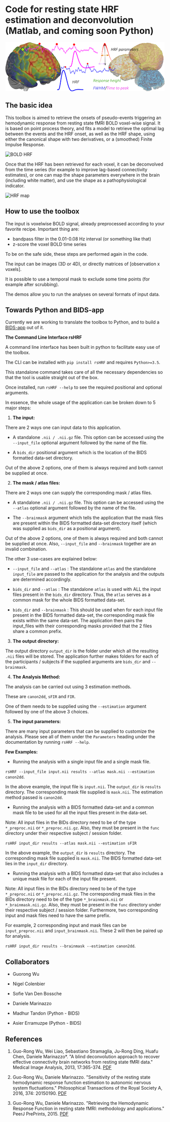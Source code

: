 Code for resting state HRF estimation and deconvolution (Matlab, and coming soon Python)
========
![BOLD HRF](https://github.com/guorongwu/rsHRF/raw/master/docs/BOLD_HRF.png)


The basic idea 
-------------

This toolbox is aimed to retrieve the onsets of pseudo-events triggering an hemodynamic response from resting state fMRI BOLD voxel-wise signal.
It is based on point process theory, and fits a model to retrieve the optimal lag between the events and the HRF onset, as well as the HRF shape, using either the canonical shape with two derivatives, or a (smoothed) Finite Impulse Response.

![BOLD HRF](http://users.ugent.be/~dmarinaz/example_hrf.png)

Once that the HRF has been retrieved for each voxel, it can be deconvolved from the time series (for example to improve lag-based connectivity estimates), or one can map the shape parameters everywhere in the brain (including white matter), and use the shape as a pathophysiological indicator.

![HRF map](http://users.ugent.be/~dmarinaz/FIR_Height_full_layout.png)

How to use the toolbox 
-------------

The input is voxelwise BOLD signal, already preprocessed according to your favorite recipe. Important thing are:

* bandpass filter in the 0.01-0.08 Hz interval (or something like that)
* z-score the voxel BOLD time series

To be on the safe side, these steps are performed again in the code.

The input can be images (3D or 4D), or directly matrices of [observation x voxels].

It is possible to use a temporal mask to exclude some time points (for example after scrubbing).

The demos allow you to run the analyses on several formats of input data.

Towards Python and BIDS-app 
-------------
Currently we are working to translate the toolbox to Python, and to build a [BIDS-app](https://bids-apps.neuroimaging.io/) out of it.

**The Command Line Interface rsHRF**

A command line interface has been built in python to facilitate easy use of the toolbox.

The CLI can be installed with ``pip install rsHRF`` and requires ``Python>=3.5``.

This standalone command takes care of all the necessary dependencies so that the tool is
usable straight out of the box.

Once installed, run ``rsHRF --help`` to see the required positional and optional arguments.

In essence, the whole usage of the application can be broken down to 5 major steps:

1. **The input:**

There are 2 ways one can input data to this application.

* A standalone ``.nii / .nii.gz`` file. This option can be accessed using the
``--input_file`` optional argument followed by the name of the file.

* A ``bids_dir`` positional argument which is the location of the BIDS formatted 
data-set directory.

Out of the above 2 options, one of them is always required and both cannot be supplied
at once.

2. **The mask / atlas files:**

There are 2 ways one can supply the corresponding mask / atlas files.

* A standalone ``.nii / .nii.gz`` file. This option can be accessed using the
``--atlas`` optional argument followed by the name of the file.

* The ``--brainmask`` argument which tells the application that the mask files
are present within the BIDS formatted data-set directory itself (which was supplied
as ``bids_dir`` as a positional argument).
 
Out of the above 2 options, one of them is always required and both cannot be supplied
at once. Also, ``--input_file`` and ``--brainmask`` together are an invalid combination.

The other 3 use-cases are explained below:

* ``--input_file`` and ``--atlas`` : The standalone ``atlas`` and the standalone
 ``input_file`` are passed to the application for the analysis and the outputs are
 determined accordingly.
 
* ``bids_dir`` and ``--atlas`` : The standalone ``atlas`` is used with ALL the input
files present in the ``bids_dir`` directory. Thus, the ``atlas`` serves as a common mask
for the whole BIDS formatted data-set.

* ``bids_dir`` and ``--brainmask`` : This should be used when for each input file present
in the BIDS formatted data-set, the corresponding mask file exists within the same data-set.
The application then pairs the input_files with their corresponding masks provided that
the 2 files share a common prefix.

3. **The output directory:** 

The output directory ``output_dir`` is the folder under which all the resulting
``.nii`` files will be stored. The application further makes folders for each of 
the participants / subjects if the supplied arguments are ``bids_dir`` and ``--brainmask``.

4. **The Analysis Method:** 

The analysis can be carried out using 3 estimation methods.

These are ``canon2dd``, ``sFIR`` and ``FIR``.

One of them needs to be supplied using the ``--estimation`` argument followed by
one of the above 3 choices.

5. **The input parameters:** 

There are many input parameters that can be supplied to customize the analysis.
Please see all of them under the ``Parameters`` heading under the documentation
by running ``rsHRF --help``.

**Few Examples:**

* Running the analysis with a single input file and a single mask file.

``rsHRF --input_file input.nii results --atlas mask.nii --estimation canon2dd``.

In the above example, the input file is ``input.nii``. The ``output_dir`` is ``results``
directory. The corresponding mask file supplied is ``mask.nii``.
The estimation method passed is ``canon2dd``.

* Running the analysis with a BIDS formatted data-set and a common mask file
to be used for all the input files present in the data-set.

Note: All input files in the BIDs directory need to be of the type ``*_preproc.nii`` or 
``*_preproc.nii.gz``. Also, they must be present in the ``func`` directory under their
respective subject / session folder.

``rsHRF input_dir results --atlas mask.nii --estimation sFIR``

In the above example, the ``output_dir`` is ``results`` directory. The 
corresponding mask file supplied is ``mask.nii``. The BIDS formatted data-set
lies in the ``input_dir`` directory.

* Running the analysis with a BIDS formatted data-set that also includes a
unique mask file for each of the input file present. 

Note: All input files in the BIDs directory need to be of the type ``*_preproc.nii`` or 
``*_preproc.nii.gz``. The corresponding mask files in the BIDs directory need to
be of the type ``*_brainmask.nii`` or ``*_brainmask.nii.gz``. Also, they must be 
present in the ``func`` directory under their respective subject / session folder.
Furthermore, two corresponding input and mask files need to have the same prefix.

For example, 2 corresponding input and mask files can be ``input_preproc.nii`` and
``input_brainmask.nii``. These 2 will then be paired up for analysis.

``rsHRF input_dir results --brainmask --estimation canon2dd``.

Collaborators 
-------------
* Guorong Wu
* Nigel Colenbier
* Sofie Van Den Bossche
* Daniele Marinazzo

* Madhur Tandon (Python - BIDS)
* Asier Erramuzpe (Python - BIDS)


**References**
--------

1. Guo-Rong Wu, Wei Liao, Sebastiano Stramaglia, Ju-Rong Ding, Huafu Chen, Daniele Marinazzo*. "A blind deconvolution approach to recover effective connectivity brain networks from resting state fMRI data." Medical Image Analysis, 2013, 17:365-374. [PDF](https://github.com/guorongwu/rsHRF/raw/master/docs/2013_MIA.pdf)

2. Guo-Rong Wu, Daniele Marinazzo. "Sensitivity of the resting state hemodynamic response function estimation to autonomic nervous system fluctuations." Philosophical Transactions of the Royal Society A, 2016, 374: 20150190. [PDF](https://github.com/guorongwu/rsHRF/raw/master/docs/2016_PTA.pdf)

3. Guo-Rong Wu, Daniele Marinazzo. "Retrieving the Hemodynamic Response Function in resting state fMRI: methodology and applications." PeerJ PrePrints, 2015. [PDF](https://github.com/guorongwu/rsHRF/raw/master/docs/poster_OHBM2016_HRF.pdf)
